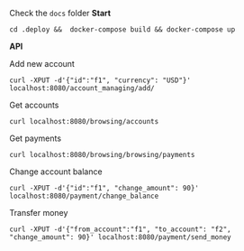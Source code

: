 Check the `docs` folder
**Start**

`cd .deploy &&  docker-compose build && docker-compose up`

**API**

Add new account 

`curl -XPUT -d'{"id":"f1", "currency": "USD"}' localhost:8080/account_managing/add/`

Get accounts

`curl localhost:8080/browsing/accounts`

Get payments

`curl localhost:8080/browsing/browsing/payments`

Change account balance

`curl -XPUT -d'{"id":"f1", "change_amount": 90}' localhost:8080/payment/change_balance`

Transfer money

`curl -XPUT -d'{"from_account":"f1", "to_account": "f2", "change_amount": 90}' localhost:8080/payment/send_money`
